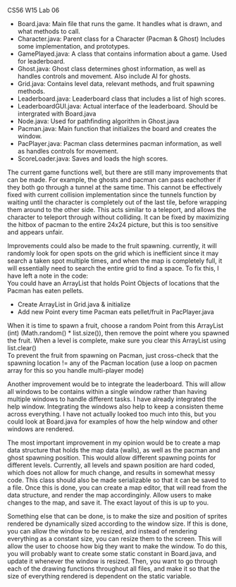 CS56 W15 Lab 06

- Board.java: Main file that runs the game.  It handles what is drawn, and what methods to call.  
- Character.java: Parent class for a Character (Pacman & Ghost)  Includes some implementation, and prototypes.  
- GamePlayed.java: A class that contains information about a game.  Used for leaderboard.  
- Ghost.java: Ghost class determines ghost information, as well as handles controls and movement.  Also include AI for ghosts.  
- Grid.java: Contains level data, relevant methods, and fruit spawning methods.  
- Leaderboard.java: Leaderboard class that includes a list of high scores.  
- LeaderboardGUI.java: Actual interface of the leaderboard.  Should be intergrated with Board.java  
- Node.java: Used for pathfinding algorithm in Ghost.java  
- Pacman.java: Main function that initializes the board and creates the window.  
- PacPlayer.java: Pacman class determines pacman information, as well as handles controls for movement.  
- ScoreLoader.java: Saves and loads the high scores.  

The current game functions well, but there are still many improvements that can be made.  For example, the ghosts and pacman can pass eachother if they both go through a tunnel at the same time.  This cannot be effectively fixed with current collision implementation since the tunnels function by waiting until the character is completely out of the last tile, before wrapping them around to the other side.  This acts similar to a teleport, and allows the character to teleport through without colliding.  It can be fixed by maximizing the hitbox of pacman to the entire 24x24 picture, but this is too sensitive and appears unfair.

Improvements could also be made to the fruit spawning.  currently, it will randomly look for open spots on the grid which is inefficient since it may search a taken spot multiple times, and when the map is completely full, it will essentially need to search the entire grid to find a space.  To fix this, I have left a note in the code:  
You could have an ArrayList that holds Point Objects of locations that the Pacman has eaten pellets.  
- Create ArrayList<Point> in Grid.java & initialize
- Add new Point every time Pacman eats pellet/fruit in PacPlayer.java

When it is time to spawn a fruit, choose a random Point from this ArrayList (int) (Math.random() * list.size()), then remove the point where you spawned the fruit. When a level is complete, make sure you clear this ArrayList using list.clear()  
To prevent the fruit from spawning on Pacman, just cross-check that the spawning location != any of the Pacman location (use a loop on pacmen array for this so you handle multi-player mode)

Another improvement would be to integrate the leaderboard.  This will allow all windows to be contains within a single window rather than having multiple windows to handle different tasks.  I have already integrated the help window.  Integrating the windows also help to keep a consisten theme across everything.  I have not actually looked too much into this, but you could look at Board.java for examples of how the help window and other windows are rendered.

The most important improvement in my opinion would be to create a map data structure that holds the map data (walls), as well as the pacman and ghost spawning position.  This would allow different spawning points for different levels.  Currently, all levels and spawn position are hard coded, which does not allow for much change, and results in somewhat messy code.  This class should also be made serializable so that it can be saved to a file.  Once this is done, you can create a map editor, that will read from the data structure, and render the map accordinginly.  Allow users to make changes to the map, and save it.  The exact layout of this is up to you.

Something else that can be done, is to make the size and position of sprites rendered be dynamically sized according to the window size.  If this is done, you can allow the window to be resized, and instead of rendering everything as a constant size, you can resize them to the screen.  This will allow the user to choose how big they want to make the window.  To do this, you will probably want to create some static constant in Board.java, and update it whenever the window is resized.  Then, you want to go through each of the drawing functions throughout all files, and make it so that the size of everything rendered is dependent on the static variable.
